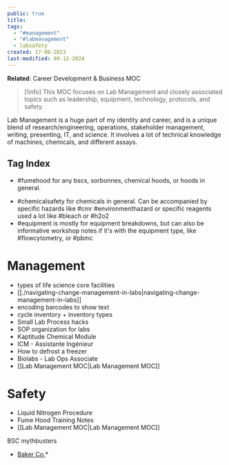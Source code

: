 ```yaml
---
public: true
title: 
tags:
  - "#management"
  - "#labmanagement"
  - labsafety
created: 17-08-2023
last-modified: 09-12-2024
---
```

**Related**: Career Development & Business MOC

> [!info]
> This MOC focuses on Lab Management and closely associated topics such as leadership, equipment, technology, protocols, and safety.

Lab Management is a huge part of my identity and career, and is a unique blend of research/engineering, operations, stakeholder management, writing, presenting, IT, and science. It involves a lot of technical knowledge of machines, chemicals, and different assays.

## Tag Index
* #fumehood for any bscs, sorbonnes, chemical hoods, or hoods in general. 
- #chemicalsafety for chemicals in general. Can be accompanied by specific hazards like #cmr #environmenthazard or specific reagents used a lot like #bleach or #h2o2
- #equipment is mostly for equipment breakdowns, but can also be informative workshop notes if it's with the equipment type, like #flowcytometry, or #pbmc




# Management
- types of life science core facilities
- [[./navigating-change-management-in-labs|navigating-change-management-in-labs]]
- encoding barcodes to show text
- cycle inventory + inventory types
- Small Lab Process hacks
- SOP organization for labs
- Kaptitude Chemical Module
- ICM - Assistante Ingénieur
- How to defrost a freezer
- Biolabs - Lab Ops Associate
- [[Lab Management MOC|Lab Management MOC]]

# Safety
- Liquid Nitrogen Procedure
- Fume Hood Training Notes
- [[Lab Management MOC|Lab Management MOC]]



BSC mythbusters
* [Baker Co.](https://bakerco.com/science-partnerships/bsc-mythbusters/)*